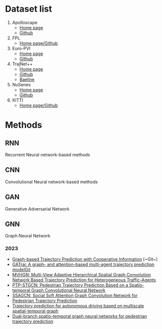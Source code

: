 # Dataset list
1. Apolloscape
   - [Home page](https://apolloscape.auto/trajectory.html)
   - [Github](https://github.com/sibozhang/dataset-api/tree/master/trajectory_prediction)
2. FPL
   - [Home page/Github](https://github.com/takumayagi/fpl)
3. Euro-PVI
   - [Home page](https://www.mpi-inf.mpg.de/departments/computer-vision-and-machine-learning/research/euro-pvi-dataset)
   - [Github](https://github.com/apratimbhattacharyya18/jbcvae)
4. TrajNet++
   - [Home page](https://www.aicrowd.com/challenges/trajnet-a-trajectory-forecasting-challenge)
   - [Github](https://github.com/vita-epfl/trajnetplusplusdata/releases/tag/v4.0)
   - [Baeline](https://github.com/vita-epfl/trajnetplusplusbaselines)
5. NuSenes
   - [Home page](https://www.nuscenes.org/nuscenes)
   - [Github](https://github.com/nutonomy/nuscenes-devkit)
6. KITTI
   - [Home page/Github](https://github.com/Marchetz/KITTI-trajectory-prediction)

# Methods
## RNN
Recurrent Neural network-based methods
## CNN
Convolutional Neural network-based methods
## GAN
Generative Adversarial Network
## GNN
Graph Neural Network
### 2023
- [Graph-based Trajectory Prediction with Cooperative Information](https://arxiv.org/pdf/2310.15692) [~Git~]
- [GATraj: A graph- and attention-based multi-agent trajectory prediction model](https://www.sciencedirect.com/science/article/pii/S092427162300268X)[Git](https://github.com/mengmengliu1998/GATraj)
- [MVHGN: Multi-View Adaptive Hierarchical Spatial Graph Convolution Network Based Trajectory Prediction for Heterogeneous Traffic-Agents](https://doi.org/10.1109/TITS.2023.3248090)
- [PTP-STGCN: Pedestrian Trajectory Prediction Based on a Spatio-temporal Graph Convolutional Neural Network](https://link.springer.com/article/10.1007/s10489-022-03524-1)
- [SSAGCN: Social Soft Attention Graph Convolution Network for Pedestrian Trajectory Prediction](https://doi.org/10.1109/TNNLS.2023.3250485)
- [Trajectory prediction for autonomous driving based on multiscale spatial-temporal graph](https://ietresearch.onlinelibrary.wiley.com/doi/full/10.1049/itr2.12265)
- [Dual-branch spatio-temporal graph neural networks for pedestrian trajectory prediction](https://www.sciencedirect.com/science/article/pii/S0031320323003345)
